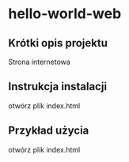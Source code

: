 # hello-world-web

## Krótki opis projektu
Strona internetowa

## Instrukcja instalacji
otwórz plik index.html

## Przykład użycia
otwórz plik index.html   
